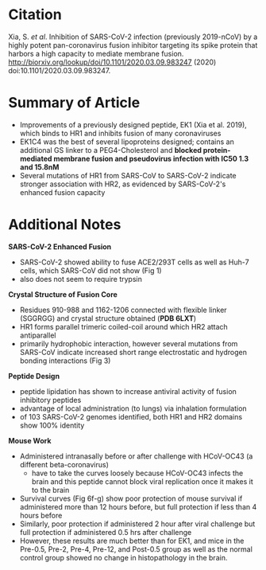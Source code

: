 # **Citation**
Xia, S. _et al_. Inhibition of SARS-CoV-2 infection (previously 2019-nCoV) by a highly potent pan-coronavirus fusion inhibitor targeting its spike protein that harbors a high capacity to mediate membrane fusion. http://biorxiv.org/lookup/doi/10.1101/2020.03.09.983247 (2020) doi:10.1101/2020.03.09.983247.


# **Summary of Article**
* Improvements of a previously designed peptide, EK1 (Xia et al. 2019), which binds to HR1 and inhibits fusion of many coronaviruses
* EK1C4 was the best of several lipoproteins designed; contains an additional GS linker to a PEG4-Cholesterol and **blocked protein-mediated membrane fusion and pseudovirus infection with IC50 1.3 and 15.8nM**
* Several mutations of HR1 from SARS-CoV to SARS-CoV-2 indicate stronger association with HR2, as evidenced by SARS-CoV-2's enhanced fusion capacity

# **Additional Notes**

**SARS-CoV-2 Enhanced Fusion**
* SARS-CoV-2 showed ability to fuse ACE2/293T cells as well as Huh-7 cells, which SARS-CoV did not show (Fig 1)
* also does not seem to require trypsin

**Crystal Structure of Fusion Core**
* Residues 910-988 and 1162-1206 connected with flexible linker (SGGRGG) and crystal structure obtained (**PDB 6LXT**)
* HR1 forms parallel trimeric coiled-coil around which HR2 attach antiparallel
* primarily hydrophobic interaction, however several mutations from SARS-CoV indicate increased short range electrostatic and hydrogen bonding interactions (Fig 3)

**Peptide Design**
* peptide lipidation has shown to increase antiviral activity of fusion inhibitory peptides
* advantage of local administration (to lungs) via inhalation formulation
* of 103 SARS-CoV-2 genomes identified, both HR1 and HR2 domains show 100% identity


**Mouse Work**
* Administered intranasally before or after challenge with HCoV-OC43 (a different beta-coronavirus)
  - have to take the curves loosely because HCoV-OC43 infects the brain and this peptide cannot block viral replication once it makes it to the brain
* Survival curves (Fig 6f-g) show poor protection of mouse survival if administered more than 12 hours before, but full protection if less than 4 hours before
* Similarly, poor protection if administered 2 hour after viral challenge but full protection if administered 0.5 hrs after challenge
* However, these results are much better than for EK1, and mice in the Pre-0.5, Pre-2, Pre-4, Pre-12, and Post-0.5 group as well as the normal control group showed no change in histopathology in the brain.
